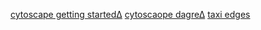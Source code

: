 [cytoscape getting started∆](http://js.cytoscape.org/#getting-started)
[cytoscaope dagre∆](https://github.com/cytoscape/cytoscape.js-dagre)
[taxi edges](https://github.com/cytoscape/cytoscape.js/issues/2306)